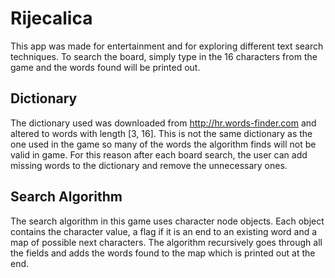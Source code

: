 # Rijecalica
This app was made for entertainment and for exploring different text search techniques. To search the board, simply type in the 16 characters from the game and the words found will be printed out. 

## Dictionary
The dictionary used was downloaded from http://hr.words-finder.com and altered to words with length [3, 16]. This is not the same dictionary as the one used in the game so many of the words the algorithm finds will not be valid in game. For this reason after each board search, the user can add missing words to the dictionary and remove the unnecessary ones.

## Search Algorithm
The search algorithm in this game uses character node objects. Each object contains the character value, a flag if it is an end to an existing word and a map of possible next characters. The algorithm recursively goes through all the fields and adds the words found to the map which is printed out at the end.
